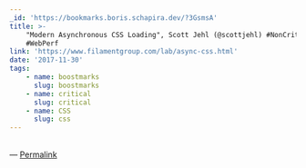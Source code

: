 ```yaml
---
_id: 'https://bookmarks.boris.schapira.dev/?3GsmsA'
title: >-
    "Modern Asynchronous CSS Loading", Scott Jehl (@scottjehl) #NonCritical #CSS
    #WebPerf
link: 'https://www.filamentgroup.com/lab/async-css.html'
date: '2017-11-30'
tags:
    - name: boostmarks
      slug: boostmarks
    - name: critical
      slug: critical
    - name: CSS
      slug: css
---
```


<br>&#8212;
<a href="https://bookmarks.boris.schapira.dev/?3GsmsA" title="Permalink">Permalink</a>
